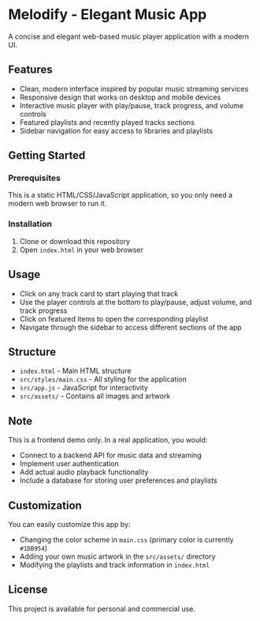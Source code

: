 # Melodify - Elegant Music App

A concise and elegant web-based music player application with a modern UI.

## Features

- Clean, modern interface inspired by popular music streaming services
- Responsive design that works on desktop and mobile devices
- Interactive music player with play/pause, track progress, and volume controls
- Featured playlists and recently played tracks sections
- Sidebar navigation for easy access to libraries and playlists

## Getting Started

### Prerequisites

This is a static HTML/CSS/JavaScript application, so you only need a modern web browser to run it.

### Installation

1. Clone or download this repository
2. Open `index.html` in your web browser

## Usage

- Click on any track card to start playing that track
- Use the player controls at the bottom to play/pause, adjust volume, and track progress
- Click on featured items to open the corresponding playlist
- Navigate through the sidebar to access different sections of the app

## Structure

- `index.html` - Main HTML structure
- `src/styles/main.css` - All styling for the application
- `src/app.js` - JavaScript for interactivity
- `src/assets/` - Contains all images and artwork

## Note

This is a frontend demo only. In a real application, you would:
- Connect to a backend API for music data and streaming
- Implement user authentication
- Add actual audio playback functionality
- Include a database for storing user preferences and playlists

## Customization

You can easily customize this app by:
- Changing the color scheme in `main.css` (primary color is currently `#1DB954`)
- Adding your own music artwork in the `src/assets/` directory
- Modifying the playlists and track information in `index.html`

## License

This project is available for personal and commercial use. 